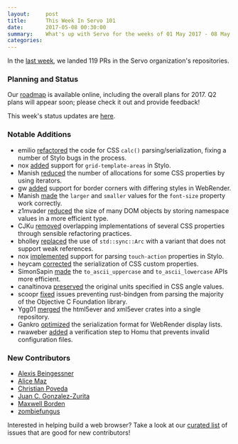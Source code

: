 ```yaml
---
layout:     post
title:      This Week In Servo 101
date:       2017-05-08 00:30:00
summary:    What's up with Servo for the weeks of 01 May 2017 - 08 May 2017
categories:
---
```


In the [last week](https://github.com/pulls?utf8=%E2%9C%93&q=is%3Apr+is%3Amerged+closed%3A2017-05-01..2017-05-08+user%3Aservo+),
we landed 119 PRs in the Servo organization's repositories.

### Planning and Status

Our [roadmap](https://github.com/servo/servo/wiki/Roadmap) is available online, including the overall plans for 2017.
Q2 plans will appear soon; please check it out and provide feedback!

This week's status updates are [here](https://www.standu.ps/project/servo/).

### Notable Additions

- emilio [refactored](https://github.com/servo/servo/pull/16728) the code for CSS `calc()` parsing/serialization, fixing a number of Stylo bugs in the process.
- nox [added](https://github.com/servo/servo/pull/16727) support for `grid-template-areas` in Stylo.
- Manish [reduced](https://github.com/servo/servo/pull/16721) the number of allocations for some CSS properties by using iterators.
- gw [added](https://github.com/servo/webrender/pull/1199) support for border corners with differing styles in WebRender.
- Manish [made](https://github.com/servo/servo/pull/16730) the `larger` and `smaller` values for the `font-size` property work correctly.
- z1mvader [reduced](https://github.com/servo/servo/pull/16712) the size of many DOM objects by storing namespace values in a more efficient type.
- CJKu [removed](https://github.com/servo/servo/pull/16707) overlapping implementations of several CSS properties through sensible refactoring practices.
- bholley [replaced](https://github.com/servo/servo/pull/16702) the use of `std::sync::Arc` with a variant that does not support weak references.
- nox [implemented](https://github.com/servo/servo/pull/16693) support for parsing `touch-action` properties in Stylo.
- heycam [corrected](https://github.com/servo/servo/pull/16691) the serialization of CSS custom properties.
- SimonSapin [made](https://github.com/servo/string-cache/pull/186) the `to_ascii_uppercase` and `to_ascii_lowercase` APIs more efficient.
- canaltinova [preserved](https://github.com/servo/servo/pull/16674) the original units specified in CSS angle values.
- scoopr [fixed](https://github.com/servo/rust-bindgen/pull/673) issues preventing rust-bindgen from parsing the majority of the Objective C Foundation library.
- Ygg01 [merged](https://github.com/servo/html5ever/pull/268) the html5ever and xml5ever crates into a single repository.
- Gankro [optimized](https://github.com/servo/webrender/pull/1181) the serialization format for WebRender display lists.
- rwaweber [added](https://github.com/servo/saltfs/pull/606) a verification step to Homu that prevents invalid configuration files.

### New Contributors

- [Alexis Beingessner](https://github.com/Gankro)
- [Alice Maz](https://github.com/alicemaz)
- [Christian Poveda](z1mvader)
- [Juan C. Gonzalez-Zurita](https://github.com/WholeGrainGoats)
- [Maxwell Borden](https://github.com/Tacklebox)
- [zombiefungus](https://github.com/zombiefungus)

Interested in helping build a web browser? Take a look at our [curated list](https://starters.servo.org/) of issues that are good for new contributors!
